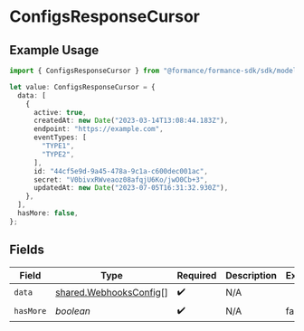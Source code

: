 # ConfigsResponseCursor

## Example Usage

```typescript
import { ConfigsResponseCursor } from "@formance/formance-sdk/sdk/models/shared";

let value: ConfigsResponseCursor = {
  data: [
    {
      active: true,
      createdAt: new Date("2023-03-14T13:08:44.183Z"),
      endpoint: "https://example.com",
      eventTypes: [
        "TYPE1",
        "TYPE2",
      ],
      id: "44cf5e9d-9a45-478a-9c1a-c600dec001ac",
      secret: "V0bivxRWveaoz08afqjU6Ko/jwO0Cb+3",
      updatedAt: new Date("2023-07-05T16:31:32.930Z"),
    },
  ],
  hasMore: false,
};
```

## Fields

| Field                                                                   | Type                                                                    | Required                                                                | Description                                                             | Example                                                                 |
| ----------------------------------------------------------------------- | ----------------------------------------------------------------------- | ----------------------------------------------------------------------- | ----------------------------------------------------------------------- | ----------------------------------------------------------------------- |
| `data`                                                                  | [shared.WebhooksConfig](../../../sdk/models/shared/webhooksconfig.md)[] | :heavy_check_mark:                                                      | N/A                                                                     |                                                                         |
| `hasMore`                                                               | *boolean*                                                               | :heavy_check_mark:                                                      | N/A                                                                     | false                                                                   |